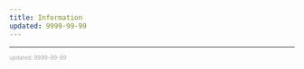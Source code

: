 ```yaml
---
title: Information
updated: 9999-99-99
---
```



---

<sup><sub><font color="#a6a6a6">updated: 9999-99-99</font></sub></sup>
